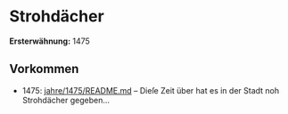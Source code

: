 # Strohdächer

**Ersterwähnung:** 1475

## Vorkommen
- 1475: [jahre/1475/README.md](../jahre/1475/README.md) – Dieſe Zeit über hat es in der Stadt noh Strohdächer
gegeben...
